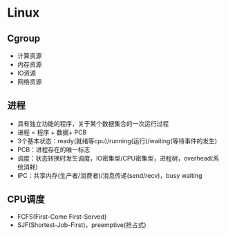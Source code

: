 # Linux

## Cgroup

 - 计算资源
 - 内存资源
 - IO资源
 - 网络资源

## 进程
 - 具有独立功能的程序，关于某个数据集合的一次运行过程
 - 进程 = 程序 + 数据+ PCB
 - 3个基本状态：ready(就绪等cpu)/running(运行)/waiting(等待事件的发生)
 - PCB：进程存在的唯一标志
 - 调度：状态转换时发生调度，IO密集型/CPU密集型，进程树，overhead(系统消耗)
 - IPC：共享内存(生产者/消费者)/消息传递(send/recv)，busy waiting

## CPU调度
 - FCFS(First-Come First-Served)
 - SJF(Shortest-Job-First)，preemptive(抢占式)
